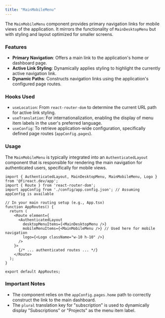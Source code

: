 ```yaml
---
title: "MainMobileMenu"
---
```


The `MainMobileMenu` component provides primary navigation links for mobile views of the application. It mirrors the functionality of `MainDesktopMenu` but with styling and layout optimized for smaller screens.

### Features

- **Primary Navigation**: Offers a main link to the application's home or dashboard page.
- **Active Link Styling**: Dynamically applies styling to highlight the currently active navigation link.
- **Dynamic Paths**: Constructs navigation links using the application's configured page routes.

### Hooks Used

- `useLocation`: From `react-router-dom` to determine the current URL path for active link styling.
- `useTranslation`: For internationalization, enabling the display of menu item labels in the user's preferred language.
- `useConfig`: To retrieve application-wide configuration, specifically defined page routes (`appConfig.pages`).

### Usage

The `MainMobileMenu` is typically integrated into an `AuthenticatedLayout` component that is responsible for rendering the main navigation for authenticated users, specifically for mobile views.

```tsx
import { AuthenticatedLayout, MainDesktopMenu, MainMobileMenu, Logo } from '@fireact.dev/app';
import { Route } from 'react-router-dom';
import appConfig from './config/app.config.json'; // Assuming appConfig is available

// In your main routing setup (e.g., App.tsx)
function AppRoutes() {
  return (
    <Route element={
      <AuthenticatedLayout 
        desktopMenuItems={<MainDesktopMenu />}
        mobileMenuItems={<MainMobileMenu />} // Used here for mobile navigation
        logo={<Logo className="w-10 h-10" />}
      />
    }>
      {/* ... authenticated routes ... */}
    </Route>
  );
}

export default AppRoutes;
```

### Important Notes

- The component relies on the `appConfig.pages.home` path to correctly construct the link to the main dashboard.
- The `plural` translation key for "subscription" is used to dynamically display "Subscriptions" or "Projects" as the menu item label.
